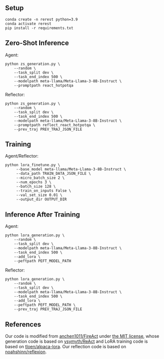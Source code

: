 ## Setup
```
conda create -n rerest python=3.9
conda activate rerest
pip install -r requirements.txt
```

## Zero-Shot Inference
Agent:
```
python zs_generation.py \
    --random \
    --task_split dev \
    --task_end_index 500 \
    --modelpath meta-llama/Meta-Llama-3-8B-Instruct \
    --promptpath react_hotpotqa
```

Reflector:
```
python zs_generation.py \
    --random \
    --task_split dev \
    --task_end_index 500 \
    --modelpath meta-llama/Meta-Llama-3-8B-Instruct \
    --promptpath reflect_react_hotpotqa \
    --prev_traj PREV_TRAJ_JSON_FILE
```

## Training
Agent/Reflector:
```
python lora_finetune.py \
     --base_model meta-llama/Meta-Llama-3-8B-Instruct \
     --data_path TRAIN_DATA_JSON_FILE \
     --micro_batch_size 2 \
     --num_epochs 3 \
     --batch_size 128 \
     --train_on_inputs False \
     --val_set_size 0.01 \
     --output_dir OUTPUT_DIR
```

## Inference After Training
Agent:
```
python lora_generation.py \
    --random \
    --task_split dev \
    --modelpath meta-llama/Meta-Llama-3-8B-Instruct \
    --task_end_index 500 \
    --add_lora \
    --peftpath PEFT_MODEL_PATH
```

Reflector:
```
python lora_generation.py \
    --random \
    --task_split dev \
    --modelpath meta-llama/Meta-Llama-3-8B-Instruct \
    --task_end_index 500 \
    --add_lora \
    --peftpath PEFT_MODEL_PATH \
    --prev_traj PREV_TRAJ_JSON_FILE
```


## References
Our code is modified from [anchen1011/FireAct](https://raw.githubusercontent.com/anchen1011/FireAct) under [the MIT license](https://github.com/PlusLabNLP/Re-ReST/blob/main/hotpotqa/LICENSE_FireAct), whose generation code is based on [ysymyth/ReAct](https://github.com/ysymyth/ReAct) and LoRA training code is based on [tloen/alpaca-lora](https://github.com/tloen/alpaca-lora). Our reflection code is based on [noahshinn/reflexion](https://github.com/noahshinn/reflexion).


